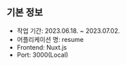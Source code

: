 ## 기본 정보

- 작업 기간: 2023.06.18. ~ 2023.07.02.
- 어플리케이션 명: resume
- Frontend: Nuxt.js
- Port: 3000(Local)
